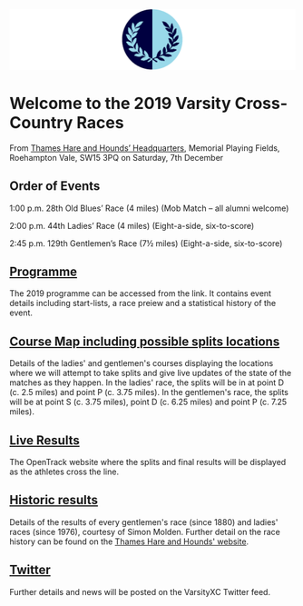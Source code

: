 ![VM Logo](VMLogo-Banner-20Nov18.png)

# Welcome to the 2019 Varsity Cross-Country Races

From [Thames Hare and Hounds’ Headquarters](https://www.google.co.uk/maps/place/Richard+Evans+Memorial+Playing+Fields,+Roehampton+Vale,+Wimbledon,+London+SW15+3PQ/@51.436469,-0.2617758,2165m/data=!3m1!1e3!4m5!3m4!1s0x48760ec95afaa43f:0xfc203bb538bd992a!8m2!3d51.436469!4d-0.2530211),
Memorial Playing Fields, Roehampton Vale, SW15 3PQ on Saturday, 7th December

## Order of Events

1:00 p.m. 28th Old Blues’ Race (4 miles)
(Mob Match – all alumni welcome)

2:00 p.m. 44th Ladies’ Race (4 miles)
(Eight-a-side, six-to-score)

2:45 p.m. 129th Gentlemen’s Race (7½ miles)
(Eight-a-side, six-to-score)

## [Programme](/2019-VMProgramme-07Dec19.pdf)

The 2019 programme can be accessed from the link. It contains event details including start-lists, a race preiew and a statistical history of the event.

## [Course Map including possible splits locations](/VMCourse-SplitsLocations-20Nov18.png)

Details of the ladies' and gentlemen's courses displaying the locations where we will attempt to take splits and give live updates of the state of the matches as they happen. In the ladies' race, the splits will be in at point D (c. 2.5 miles) and point P (c. 3.75 miles). In the gentlemen's race, the splits will be at point S (c. 3.75 miles), point D (c. 6.25 miles) and point P (c. 7.25 miles).

## [Live Results](https://data.opentrack.run/x/2019/GBR/varsityxc/)

The OpenTrack website where the splits and final results will be displayed as the athletes cross the line.

## [Historic results](/VarsityXC-HistoricResults.pdf)

Details of the results of every gentlemen's race (since 1880) and ladies' races (since 1976), courtesy of Simon Molden. Further detail on the race history can be found on the [Thames Hare and Hounds' website](http://www.thameshareandhounds.org.uk/varsity-match/).

## [Twitter](https://twitter.com/oxfcamxc?lang=en)

Further details and news will be posted on the VarsityXC Twitter feed.
